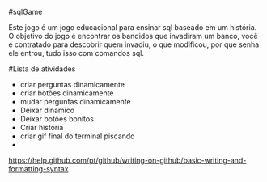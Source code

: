 #sqlGame

Este jogo é um jogo educacional para ensinar sql baseado em um história.
O objetivo do jogo é encontrar os bandidos que invadiram um banco, você é contratado para descobrir quem invadiu, o que modificou, por que senha ele entrou, tudo isso com comandos sql.
 
 
#Lista de atividades
- criar perguntas dinamicamente
- criar botões dinamicamente
- mudar perguntas dinamicamente
- Deixar dinamico
- Deixar botões bonitos
- Criar história
- criar gif final do terminal piscando
-



https://help.github.com/pt/github/writing-on-github/basic-writing-and-formatting-syntax